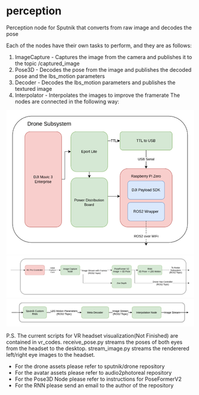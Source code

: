 # perception
Perception node for Sputnik that converts from raw image and decodes the pose

Each of the nodes have their own tasks to perform, and they are as follows:
1. ImageCapture - Captures the image from the camera and publishes it to the topic /captured_image
2. Pose3D - Decodes the pose from the image and publishes the decoded pose and the lbs_motion parameters
3. Decoder - Decodes the lbs_motion parameters and publishes the textured image
4. Interpolator - Interpolates the images to improve the framerate
The nodes are connected in the following way:

![drone](assets/drone.png)
![perception](assets/perception.png)
![avatar](assets/avatar.png)

P.S. The current scripts for VR headset visualization(Not Finished) are contained in vr_codes. 
receive_pose.py streams the poses of both eyes from the headset to the desktop. 
stream_image.py streams the renderered left/right eye images to the headset.

- For the drone assets please refer to sputnik/drone repository
- For the avatar assets please refer to audio2photoreal repository
- For the Pose3D Node please refer to instructions for PoseFormerV2
- For the RNN please send an email to the author of the repository